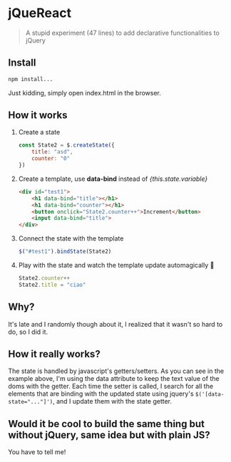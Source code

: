 # jQueReact
> A stupid experiment (47 lines) to add declarative functionalities to jQuery

## Install
```bash
npm install...
```
Just kidding, simply open index.html in the browser.

## How it works
1. Create a state
    ```javascript
    const State2 = $.createState({
        title: "asd",
        counter: "0"
    })
    ```
2. Create a template, use **data-bind** instead of *{this.state.variable}*
    ```html
    <div id="test1">
        <h1 data-bind="title"></h1>
        <h1 data-bind="counter"></h1>
        <button onclick="State2.counter++">Increment</button>
        <input data-bind="title">
    </div>
    ```
3. Connect the state with the template
    ```javascript
    $("#test1").bindState(State2)
    ```
4. Play with the state and watch the template update automagically 🧙
    ```javascript
    State2.counter++
    State2.title = "ciao"
    ```

## Why?
It's late and I randomly though about it, I realized that it wasn't so hard to do, so I did it.

## How it really works?
The state is handled by javascript's getters/setters. As you can see in the example above, I'm using the data attribute to keep the text value of the doms with the getter. Each time the setter is called, I search for all the elements that are binding with the updated state using jquery's `$('[data-state="..."]')`, and I update them with the state getter.

## Would it be cool to build the same thing but without jQuery, same idea but with plain JS?
You have to tell me!